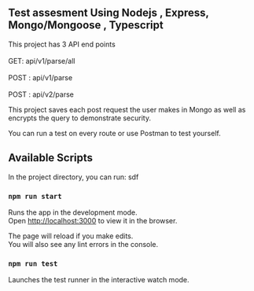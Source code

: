 ## Test assesment Using Nodejs , Express, Mongo/Mongoose , Typescript 

This project has 3 API end points 
<br>
<br>
GET: api/v1/parse/all
<br>
<br>
POST : api/v1/parse
<br>
<br>
POST : api/v2/parse

This project saves each post request the user makes in Mongo as well as encrypts the query to demonstrate security.

You can run a test on every route or use Postman to test yourself.


## Available Scripts

In the project directory, you can run:
sdf
### `npm run start`

Runs the app in the development mode.<br>
Open [http://localhost:3000](http://localhost:3000) to view it in the browser.

The page will reload if you make edits.<br>
You will also see any lint errors in the console.

### `npm run test`

Launches the test runner in the interactive watch mode.<br>

